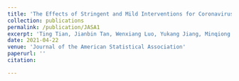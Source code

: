```yaml
---
title: 'The Effects of Stringent and Mild Interventions for Coronavirus Pandemic'
collection: publications
permalink: /publication/JASA1
excerpt: 'Ting Tian, Jianbin Tan, Wenxiang Luo, Yukang Jiang, Minqiong Chen, Songpan Yang, Canhong Wen, Wenliang Pan & Xueqin Wang (2021), The Effects of Stringent and Mild Interventions for Coronavirus Pandemic, $\textit{Journal of the American Statistical Association}$, 116:534, 481-491 (*$\mathbf{joint\ first\ authorship}$).'
date: 2021-04-22
venue: 'Journal of the American Statistical Association'
paperurl: ''
citation:  

---
```

